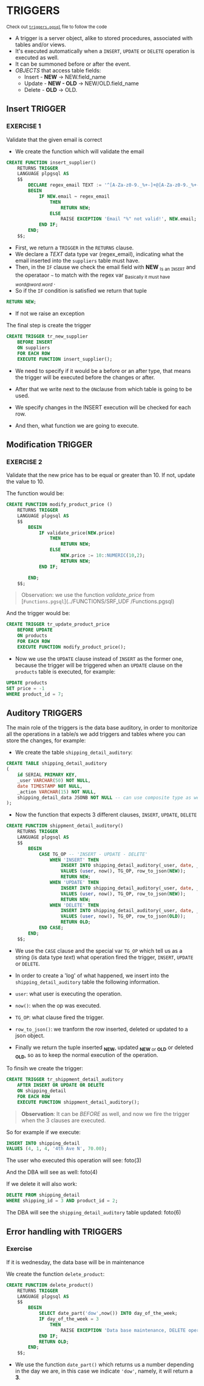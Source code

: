 # TRIGGERS

<sub> Check out [`triggers.pgsql`](triggers.pgsql) file to follow the code </sub>

- A trigger is a server object, alike to stored procedures, associated with tables and/or views.
- It's executed automatically when a ``INSERT``, ``UPDATE`` or ``DELETE`` operation is executed as well.
- It can be summoned before or after the event.
- _OBJECTS_ that access table fields: 
    - Insert - **NEW** -> NEW.field_name
    - Update - **NEW - OLD** -> NEW/OLD.field_name
    - Delete - **OLD** -> OLD.
    
## Insert TRIGGER
### EXERCISE 1
Validate that the given email is correct

- We create the function which will validate the email

```SQL
CREATE FUNCTION insert_supplier()
    RETURNS TRIGGER
    LANGUAGE plpgsql AS
    $$
        DECLARE regex_email TEXT := '^[A-Za-z0-9._%+-]+@[A-Za-z0-9._%+-]+\.[A-Z|a-z]{2,}$';
        BEGIN
            IF NEW.email ~ regex_email
                THEN 
                    RETURN NEW;
                ELSE 
                    RAISE EXCEPTION 'Email "%" not valid!', NEW.email;
            END IF;
        END;
    $$;
```
- First, we return a `TRIGGER` in the `RETURNS` clause.
- We declare a _TEXT_ data type var (regex_email), indicating what the email inserted into the `suppliers` table must have.
- Then, in the `IF` clause we check the email field with **NEW** <sub> Is an `INSERT`</sub> and the operataor `~` to match with the regex var <sub> Basically it must have _word@word.word_ </sub>.
- So if the `IF` condition is satisfied we return that tuple 
```SQL
RETURN NEW;
```
- If not we raise an exception

The final step is create the trigger

```SQL
CREATE TRIGGER tr_new_supplier
    BEFORE INSERT
    ON suppliers
    FOR EACH ROW
    EXECUTE FUNCTION insert_supplier();
```
- We need to specify if it would be a before or an after type, that means the trigger will be executed before the changes or after.

- After that we write next to the `ON`clause from which table is going to be used.

- We specify changes in the INSERT execution will be checked for each row.

- And then, what function we are going to execute.

## Modification TRIGGER
### EXERCISE 2 
Validate that the new price has to be equal or greater than 10.
 If not, update the value to 10.

The function would be:
```SQL
CREATE FUNCTION modify_product_price ()
    RETURNS TRIGGER
    LANGUAGE plpgsql AS
    $$
        BEGIN
            IF validate_price(NEW.price)
                THEN
                    RETURN NEW;
                ELSE
                    NEW.price := 10::NUMERIC(10,2);
                    RETURN NEW;
            END IF;

        END;
    $$;
```

> Observation: we use the function _validate_price_ from [``Functions.pgsql``](../FUNCTIONS/SRF_UDF
/Functions.pgsql)

And the trigger would be:

```SQL
CREATE TRIGGER tr_update_product_price
    BEFORE UPDATE
    ON products
    FOR EACH ROW
    EXECUTE FUNCTION modify_product_price();
```
- Now we use the `UPDATE` clause instead of `INSERT` as the former one, because the trigger will be triggered when an `UPDATE` clause on the `products` table is executed, for example:

```SQL
UPDATE products 
SET price = -1
WHERE product_id = 7;
```

## Auditory TRIGGERS
The main role of the triggers is the data base auditory, in order to monitorize all the operations in a table/s we add triggers and tables where you can store the changes, for example:

- We create the table `shipping_detail_auditory`:

```SQL
CREATE TABLE shipping_detail_auditory
(
    id SERIAL PRIMARY KEY,
    _user VARCHAR(50) NOT NULL,
    date TIMESTAMP NOT NULL,
    _action VARCHAR(15) NOT NULL,
    shipping_detail_data JSONB NOT NULL -- can use composite type as well
);
```

- Now the function that expects 3 different clauses, `INSERT`, `UPDATE`, `DELETE`
```SQL
CREATE FUNCTION shippment_detail_auditory()
    RETURNS TRIGGER
    LANGUAGE plpgsql AS
    $$
        BEGIN
            CASE TG_OP -- 'INSERT - UPDATE - DELETE'
                WHEN 'INSERT' THEN
                    INSERT INTO shipping_detail_auditory(_user, date, _action, shipping_detail_data)
                    VALUES (user, now(), TG_OP, row_to_json(NEW));
                    RETURN NEW;
                WHEN 'UPDATE' THEN
                    INSERT INTO shipping_detail_auditory(_user, date, _action, shipping_detail_data)
                    VALUES (user, now(), TG_OP, row_to_json(NEW));
                    RETURN NEW;
                WHEN 'DELETE' THEN
                    INSERT INTO shipping_detail_auditory(_user, date, _action, shipping_detail_data)
                    VALUES (user, now(), TG_OP, row_to_json(OLD));
                    RETURN OLD;
            END CASE; 
        END;
    $$;
```
- We use the `CASE` clause and the special var `TG_OP` which tell us as a string (is data type _text_) what operation fired the trigger, `INSERT`, `UPDATE` or `DELETE`.

- In order to create a 'log' of what happened, we insert into the `shipping_detail_auditory` table the following information.

- ``user``: what user is executing the operation.

- ``now()``: when the op was executed.

- ``TG_OP``: what clause fired the trigger.

- ``row_to_json()``: we tranform the row inserted, deleted or updated to a json object.

- Finally we return the tuple inserted <sub>**NEW**</sub>, updated <sub>**NEW** or **OLD**</sub> or deleted <sub>**OLD**</sub>, so as to keep the normal execution of the operation.

To finsih we create the trigger:
```SQL
CREATE TRIGGER tr_shippment_detail_auditory
    AFTER INSERT OR UPDATE OR DELETE
    ON shipping_detail
    FOR EACH ROW
    EXECUTE FUNCTION shippment_detail_auditory();
```
> **Observation**: It can be _BEFORE_ as well, and now we fire the trigger when 
the 3 clauses are executed.

So for example if we execute:

```SQL
INSERT INTO shipping_detail 
VALUES (4, 1, 4, '4th Ave N', 70.00);
```

The user who executed this operation will see:
foto(3)

And the DBA will see as well:
foto(4)

If we delete it will also work:
```SQL
DELETE FROM shipping_detail
WHERE shipping_id = 3 AND product_id = 2;
```
The DBA will see the ``shipping_detail_auditory`` table updated:
foto(6)

## Error handling with TRIGGERS

### Exercise 

If it is wednesday, the data base will be in maintenance

We create the function `delete_product`:

```SQL
CREATE FUNCTION delete_product()
    RETURNS TRIGGER
    LANGUAGE plpgsql AS 
    $$
        BEGIN
            SELECT date_part('dow',now()) INTO day_of_the_week;
            IF day_of_the_week = 3
                THEN
                    RAISE EXCEPTION 'Data base maintenance, DELETE operations will not be allowed';
            END IF;
            RETURN OLD;
        END;
    $$;
```

- We use the function `date_part()` which returns us a number depending in 
the day we are, in this case we indicate `'dow'`, namely, it will return a **3**.

